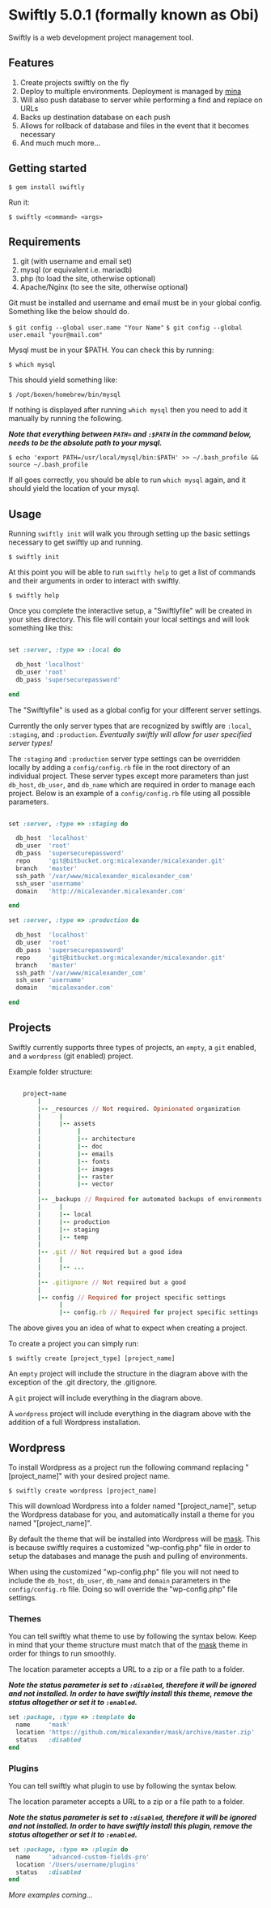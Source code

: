 # Swiftly 5.0.1 (formally known as Obi)

Swiftly is a web development project management tool.

## Features

1. Create projects swiftly on the fly
2. Deploy to multiple environments. Deployment is managed by [mina](https://github.com/mina-deploy/mina)
3. Will also push database to server while performing a find and replace on URLs
4. Backs up destination database on each push
5. Allows for rollback of database and files in the event that it becomes necessary
6. And much much more...

## Getting started

    $ gem install swiftly

Run it:

    $ swiftly <command> <args>

## Requirements

1. git (with username and email set)
2. mysql (or equivalent i.e. mariadb) 
3. php (to load the site, otherwise optional)
3. Apache/Nginx (to see the site, otherwise optional)

Git must be installed and username and email must be in your global config. Something like the below should do.

`$ git config --global user.name "Your Name"`
`$ git config --global user.email "your@mail.com"`

Mysql must be in your $PATH. You can check this by running:

    $ which mysql

This should yield something like:

    $ /opt/boxen/homebrew/bin/mysql

If nothing is displayed after running `which mysql` then you need to add it manually by running the following.

***Note that everything between `PATH=` and `:$PATH` in the command below, needs to be the absolute path to your mysql.***

    $ echo 'export PATH=/usr/local/mysql/bin:$PATH' >> ~/.bash_profile && source ~/.bash_profile

If all goes correctly, you should be able to run `which mysql` again, and it should yield the location of your mysql.

## Usage

Running `swiftly init` will walk you through setting up the basic settings necessary to get swiftly up and running.

    $ swiftly init

At this point you will be able to run `swiftly help` to get a list of commands and their arguments in order to interact with swiftly.

    $ swiftly help

Once you complete the interactive setup, a "Swiftlyfile" will be created in your sites directory. This file will contain your local settings and will look something like this:

~~~ruby

set :server, :type => :local do

  db_host 'localhost'
  db_user 'root'
  db_pass 'supersecurepassword'

end

~~~

The "Swiftlyfile" is used as a global config for your different server settings.

Currently the only server types that are recognized by swiftly are `:local`, `:staging`, and `:production`. *Eventually swiftly will allow for user specified server types!*

The `:staging` and `:production` server type settings can be overridden locally by adding a `config/config.rb` file in the root directory of an individual project. These server types except more parameters than just `db_host`, `db_user`, and `db_name` which are required in order to manage each project. Below is an example of a `config/config.rb` file using all possible parameters.

~~~ruby

set :server, :type => :staging do

  db_host  'localhost'
  db_user  'root'
  db_pass  'supersecurepassword'
  repo     'git@bitbucket.org:micalexander/micalexander.git'
  branch   'master'
  ssh_path '/var/www/micalexander_micalexander_com'
  ssh_user 'username'
  domain   'http://micalexander.micalexander.com'

end

set :server, :type => :production do

  db_host  'localhost'
  db_user  'root'
  db_pass  'supersecurepassword'
  repo     'git@bitbucket.org:micalexander/micalexander.git'
  branch   'master'
  ssh_path '/var/www/micalexander_com'
  ssh_user 'username'
  domain   'micalexander.com'

end

~~~

## Projects

Swiftly currently supports three types of projects, an `empty`, a `git` enabled, and a `wordpress` (git enabled) project.

Example folder structure:

~~~ruby

    project-name
        |
        |-- _resources // Not required. Opinionated organization
        |     |
        |     |-- assets
        |          |
        |          |-- architecture
        |          |-- doc
        |          |-- emails
        |          |-- fonts
        |          |-- images
        |          |-- raster
        |          |-- vector
        |
        |-- _backups // Required for automated backups of environments
        |     |
        |     |-- local
        |     |-- production
        |     |-- staging
        |     |-- temp
        |
        |-- .git // Not required but a good idea
        |     |
        |     |-- ...
        |
        |-- .gitignore // Not required but a good
        |
        |-- config // Required for project specific settings
              |
              |-- config.rb // Required for project specific settings
~~~

The above gives you an idea of what to expect when creating a project.

To create a project you can simply run:

    $ swiftly create [project_type] [project_name]

An `empty` project will include the structure in the diagram above with the exception of the .git directory, the .gitignore.

A `git` project will include everything in the diagram above.

A `wordpress` project will include everything in the diagram above with the addition of a full Wordpress installation.

## Wordpress

To install Wordpress as a project run the following command replacing "[project_name]" with your desired project name.

    $ swiftly create wordpress [project_name]

This will download Wordpress into a folder named "[project_name]", setup the Wordpress database for you, and automatically install a theme for you named "[project_name]".

By default the theme that will be installed into Wordpress will be [mask](https://github.com/micalexander/mask). This is because swiftly requires a customized "wp-config.php" file in order to setup the databases and manage the push and pulling of environments.

When using the customized "wp-config.php" file you will not need to include the `db_host`, `db_user`, `db_name` and `domain` parameters in the `config/config.rb` file. Doing so will override the "wp-config.php" file settings.

### Themes

You can tell swiftly what theme to use by following the syntax below. Keep in mind that your theme structure must match that of the [mask](https://github.com/micalexander/mask) theme in order for things to run smoothly.

The location parameter accepts a URL to a zip or a file path to a folder.

***Note the status parameter is set to `:disabled`, therefore it will be ignored and not installed. In order to have swiftly install this theme, remove the status altogether or set it to `:enabled`.***

~~~ruby
set :package, :type => :template do
  name     'mask'
  location 'https://github.com/micalexander/mask/archive/master.zip'
  status   :disabled
end
~~~

### Plugins

You can tell swiftly what plugin to use by following the syntax below.

The location parameter accepts a URL to a zip or a file path to a folder.

***Note the status parameter is set to `:disabled`, therefore it will be ignored and not installed. In order to have swiftly install this plugin, remove the status altogether or set it to `:enabled`.***

~~~ruby
set :package, :type => :plugin do
  name     'advanced-custom-fields-pro'
  location '/Users/username/plugins'
  status   :disabled
end
~~~

*More examples coming...*
